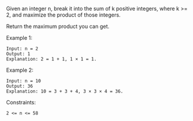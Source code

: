 Given an integer n, break it into the sum of k positive integers, where k >= 2, and maximize the product of those integers.

Return the maximum product you can get.

Example 1:

    Input: n = 2
    Output: 1
    Explanation: 2 = 1 + 1, 1 × 1 = 1.

Example 2:

    Input: n = 10
    Output: 36
    Explanation: 10 = 3 + 3 + 4, 3 × 3 × 4 = 36.

Constraints:

    2 <= n <= 58
